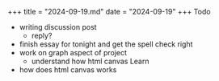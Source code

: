 +++
title = "2024-09-19.md"
date = "2024-09-19"
+++
Todo
- writing discussion post
	- reply?
- finish essay for tonight and get the spell check right
- work on graph aspect of project
	- understand how html canvas
Learn
- how does html canvas works
